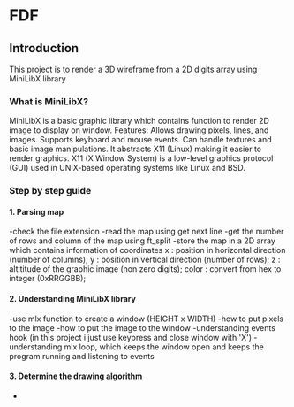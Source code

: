 # FDF
## Introduction

This project is to render a 3D wireframe from a 2D digits array using MiniLibX library

### What is MiniLibX?

MiniLibX is a basic graphic library which contains function to render 2D image to display on window.
Features:
Allows drawing pixels, lines, and images.
Supports keyboard and mouse events.
Can handle textures and basic image manipulations.
It abstracts X11 (Linux) making it easier to render graphics.
X11 (X Window System) is a low-level graphics protocol (GUI) used in UNIX-based operating systems like Linux and BSD.

### Step by step guide

#### 1. Parsing map
-check the file extension
-read the map using get next line
-get the number of rows and column of the map using ft_split
-store the map in a 2D array which contains information of coordinates
x : position in horizontal direction (number of columns);
y : position in vertical direction (number of rows);
z : altititude of the graphic image (non zero digits);
color : convert from hex to integer (0xRRGGBB);

#### 2. Understanding MiniLibX library
-use mlx function to create a window (HEIGHT x WIDTH)
-how to put pixels to the image
-how to put the image to the window
-understanding events hook (in this project i just use keypress and close window with 'X')
-understanding mlx loop, which keeps the window open and keeps the program running and listening to events

#### 3. Determine the drawing algorithm
-
